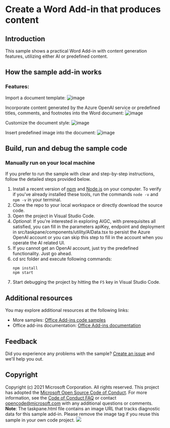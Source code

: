 # Create a Word Add-in that produces content

## Introduction
This sample shows a practical Word Add-in with content generation features, utilizing either AI or predefined content. 

## How the sample add-in works
### Features:
Import a document template:
![image](https://github.com/MingjiaLiu1995/Word-Scenario-based-Add-in-Samples/assets/107099441/e509fc43-8126-4b7c-8a0b-f0c7842b53e6)

Incorporate content generated by the Azure OpenAI service or predefined titles, comments, and footnotes into the Word document:
![image](https://github.com/MingjiaLiu1995/Word-Scenario-based-Add-in-Samples/assets/107099441/369e6680-a326-4398-a74d-fc882eb97a5e)

Customize the document style:
![image](https://github.com/MingjiaLiu1995/Word-Scenario-based-Add-in-Samples/assets/107099441/369e6680-a326-4398-a74d-fc882eb97a5e)

Insert predefined image into the document:
![image](https://github.com/MingjiaLiu1995/Word-Scenario-based-Add-in-Samples/assets/107099441/369e6680-a326-4398-a74d-fc882eb97a5e)

## Build, run and debug the sample code 
### Manually run on your local machine
If you prefer to run the sample with clear and step-by-step instructions, follow the detailed steps provided below.
1. Install a recent version of [npm](https://www.npmjs.com/get-npm) and [Node.js](https://nodejs.org/) on your computer. To verify if you've already installed these tools, run the commands `node -v` and `npm -v` in your terminal.
2. Clone the repo to your local workspace or directly download the source code.
3. Open the project in Visual Studio Code.
4. *Optional*: If you're interested in exploring AIGC, with prerequisites all satisfied, you can fill in the parameters apiKey, endpoint and deployment in src/taskpane/components/utility/AIData.tsx to persist the Azure OpenAI account or you can skip this step to fill in the account when you operate the AI related UI.
5. If you cannot get an OpenAI account, just try the predefined functionality. Just go ahead.
6. cd src folder and execute following commands:
    ```console
    npm install
    npm start
    ```
7. Start debugging the project by hitting the `F5` key in Visual Studio Code.

## Additional resources
You may explore additional resources at the following links:
- More samples: [Office Add-ins code samples](https://github.com/OfficeDev/Office-Add-in-samples)
- Office add-ins documentation: [Office Add-ins documentation](https://learn.microsoft.com/en-us/office/dev/add-ins/)

## Feedback
Did you experience any problems with the sample? [Create an issue]( https://github.com/OfficeDev/Word-Scenario-based-Add-in-Samples/issues/new) and we'll help you out.

## Copyright
Copyright (c) 2021 Microsoft Corporation. All rights reserved.
This project has adopted the [Microsoft Open Source Code of Conduct](https://opensource.microsoft.com/codeofconduct/). For more information, see the [Code of Conduct FAQ](https://opensource.microsoft.com/codeofconduct/faq/) or contact [opencode@microsoft.com](mailto:opencode@microsoft.com) with any additional questions or comments.
**Note**: The taskpane.html file contains an image URL that tracks diagnostic data for this sample add-in. Please remove the image tag if you reuse this sample in your own code project.
<img src="https://pnptelemetry.azurewebsites.net/pnp-officeaddins/samples/word-add-in-aigc">
